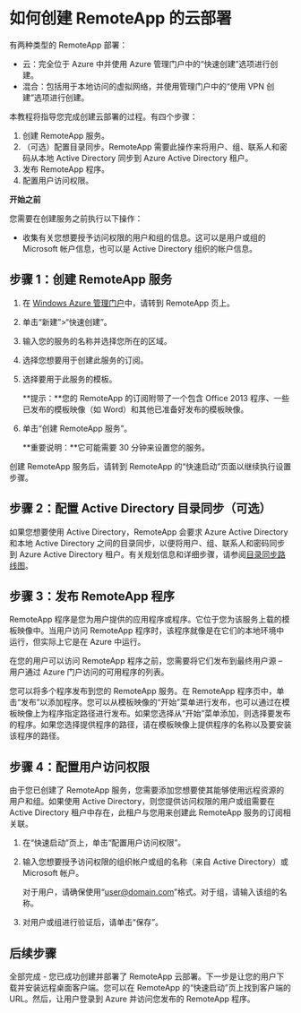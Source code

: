 ﻿<properties title="如何创建 RemoteApp 的混合部署" pageTitle="如何创建 RemoteApp 的混合部署" description="了解如何创建连接到您的内部网络的 RemoteApp 的部署。" metaKeywords="" services="" solutions="" documentationCenter="" authors="elizapo"  />
<tags ms.service=""
    ms.date="03/06/2015"
    wacn.date="04/11/2015"
    />

# 如何创建 RemoteApp 的云部署

有两种类型的 RemoteApp 部署：

-   云：完全位于 Azure 中并使用 Azure 管理门户中的“快速创建”选项进行创建。
-   混合：包括用于本地访问的虚拟网络，并使用管理门户中的“使用 VPN 创建”选项进行创建。

本教程将指导您完成创建云部署的过程。有四个步骤：

1.  创建 RemoteApp 服务。
2.  （可选）配置目录同步。RemoteApp 需要此操作来将用户、组、联系人和密码从本地 Active Directory 同步到 Azure Active Directory 租户。
3.  发布 RemoteApp 程序。
4.  配置用户访问权限。

**开始之前**

您需要在创建服务之前执行以下操作：

-   收集有关您想要授予访问权限的用户和组的信息。这可以是用户或组的 Microsoft 帐户信息，也可以是 Active Directory 组织的帐户信息。

## **步骤 1：创建 RemoteApp 服务**

1.  在 [Windows Azure 管理门户][Windows Azure 管理门户]中，请转到 RemoteApp 页上。
2.  单击“新建”&gt;“快速创建”。

3.  输入您的服务的名称并选择您所在的区域。
4.  选择您想要用于创建此服务的订阅。
5.  选择要用于此服务的模板。

    **提示：**您的 RemoteApp 的订阅附带了一个包含 Office 2013 程序、一些已发布的模板映像（如 Word）和其他已准备好发布的模板映像。

6.  单击“创建 RemoteApp 服务”。

    **重要说明：**它可能需要 30 分钟来设置您的服务。

创建 RemoteApp 服务后，请转到 RemoteApp 的“快速启动”页面以继续执行设置步骤。

## **步骤 2：配置 Active Directory 目录同步（可选）**

如果您想要使用 Active Directory，RemoteApp 会要求 Azure Active Directory 和本地 Active Directory 之间的目录同步，以便将用户、组、联系人和密码同步到 Azure Active Directory 租户。有关规划信息和详细步骤，请参阅[目录同步路线图][目录同步路线图]。

## **步骤 3：发布 RemoteApp 程序**

RemoteApp 程序是您为用户提供的应用程序或程序。它位于您为该服务上载的模板映像中。当用户访问 RemoteApp 程序时，该程序就像是在它们的本地环境中运行，但实际上它是在 Azure 中运行。

在您的用户可以访问 RemoteApp 程序之前，您需要将它们发布到最终用户源 – 用户通过 Azure 门户访问的可用程序的列表。

您可以将多个程序发布到您的 RemoteApp 服务。在 RemoteApp 程序页中，单击“发布”以添加程序。您可以从模板映像的“开始”菜单进行发布，也可以通过在模板映像上为程序指定路径进行发布。如果您选择从“开始”菜单添加，则选择要发布的程序。如果您选择提供程序的路径，请在模板映像上提供程序的名称以及要安装该程序的路径。

## **步骤 4：配置用户访问权限**

由于您已创建了 RemoteApp 服务，您需要添加您想要使其能够使用远程资源的用户和组。如果使用 Active Directory，则您提供访问权限的用户或组需要在 Active Directory 租户中存在，此租户与您用来创建此 RemoteApp 服务的订阅相关联。

1.  在“快速启动”页上，单击“配置用户访问权限”。
2.  输入您想要授予访问权限的组织帐户或组的名称（来自 Active Directory）或 Microsoft 帐户。

    对于用户，请确保使用“user@domain.com”格式。对于组，请输入该组的名称。

3.  对用户或组进行验证后，请单击“保存”。

## 后续步骤

全部完成 - 您已成功创建并部署了 RemoteApp 云部署。下一步是让您的用户下载并安装远程桌面客户端。您可以在 RemoteApp 的“快速启动”页上找到客户端的 URL。然后，让用户登录到 Azure 并访问您发布的 RemoteApp 程序。

  [Windows Azure 管理门户]: http://manage.windowsazure.cn
  [目录同步路线图]: http://msdn.microsoft.com/zh-cn/library/azure/hh967642.aspx
